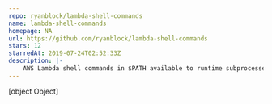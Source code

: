 ```yaml
---
repo: ryanblock/lambda-shell-commands
name: lambda-shell-commands
homepage: NA
url: https://github.com/ryanblock/lambda-shell-commands
stars: 12
starredAt: 2019-07-24T02:52:33Z
description: |-
    AWS Lambda shell commands in $PATH available to runtime subprocesses
---
```


[object Object]
